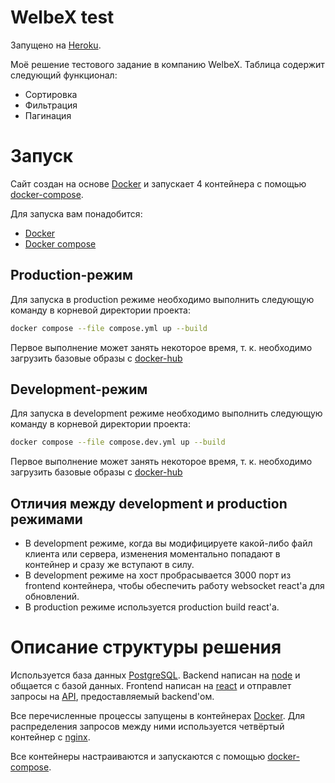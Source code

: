 # WelbeX test

Запущено на [Heroku](https://welbex-t.herokuapp.com/).

Моё решение тестового задание в компанию WelbeX.
Таблица содержит следующий функционал:
- Сортировка
- Фильтрация
- Пагинация

# Запуск

Сайт создан на основе [Docker](https://www.docker.com/) и запускает 4 контейнера с
помощью [docker-compose](https://docs.docker.com/compose/).

Для запуска вам понадобится:
- [Docker](https://docs.docker.com/get-docker/)
- [Docker compose](https://docs.docker.com/compose/install/)

## Production-режим

Для запуска в production режиме необходимо выполнить следующую команду в
корневой директории проекта:

```bash
docker compose --file compose.yml up --build
```

Первое выполнение может занять некоторое время, т. к. необходимо загрузить базовые
образы с [docker-hub](https://hub.docker.com/)

## Development-режим

Для запуска в development режиме необходимо выполнить следующую команду в
корневой директории проекта:

```bash
docker compose --file compose.dev.yml up --build
```

Первое выполнение может занять некоторое время, т. к. необходимо загрузить базовые
образы с [docker-hub](https://hub.docker.com/)

## Отличия между development и production режимами

- В development режиме, когда вы модифицируете какой-либо файл клиента или сервера, изменения моментально попадают в контейнер и сразу же вступают в силу.
- В development режиме на хост пробрасывается 3000 порт из frontend контейнера, чтобы обеспечить работу websocket react'а для обновлений.
- В production режиме используется production build react'а.

# Описание структуры решения

Используется база данных [PostgreSQL](https://www.postgresql.org/). Backend
написан на [node](https://nodejs.org/en/) и общается с базой данных. Frontend
написан на [react](https://reactjs.org/) и отправлет запросы на
[API](https://en.wikipedia.org/wiki/API), предоставляемый backend'ом.

Все перечисленные процессы запущены в контейнерах [Docker](https://www.docker.com/).
Для распределения запросов между ними используется четвёртый контейнер с
[nginx](https://www.nginx.com/).

Все контейнеры настраиваются и запускаются с помощью
[docker-compose](https://docs.docker.com/compose/).